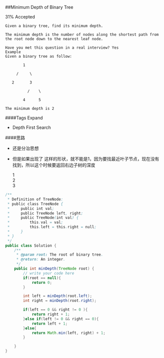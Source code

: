 ##Minimum Depth of Binary Tree

31% Accepted

	Given a binary tree, find its minimum depth.

	The minimum depth is the number of nodes along the shortest path from the root node down to the nearest leaf node.

	Have you met this question in a real interview? Yes
	Example
	Given a binary tree as follow:

	        1

	     /     \

	   2       3

	          /    \

	        4      5

	The minimum depth is 2

####Tags Expand
- Depth First Search

####思路
- 还是分治思想
- 但是如果出现了 这样的形状，就不能是1，因为要找最近叶子节点，现在没有找到，所以这个时候要返回右边子树的深度


	1
	 \
	   2
	    \
	     3


```java
/**
 * Definition of TreeNode:
 * public class TreeNode {
 *     public int val;
 *     public TreeNode left, right;
 *     public TreeNode(int val) {
 *         this.val = val;
 *         this.left = this.right = null;
 *     }
 * }
 */
public class Solution {
    /**
     * @param root: The root of binary tree.
     * @return: An integer.
     */
    public int minDepth(TreeNode root) {
        // write your code here
        if(root == null){
            return 0;
        }

        int left = minDepth(root.left);
        int right = minDepth(root.right);

        if(left == 0 && right != 0 ){
            return right + 1;
        }else if(left != 0 && right == 0){
            return left + 1;
        }else{
            return Math.min(left, right) + 1;
        }

    }
}

```
